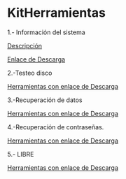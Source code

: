 # KitHerramientas

1.- Información del sistema

[Descripción](modulo0/modulo0.md)


[Enlace de Descarga]()

2.-Testeo disco

[Herramientas con enlace de Descarga](modulo1/modulo1.md)

3.-Recuperación de datos

[Herramientas con enlace de Descarga](modulo2/modulo2.md)

4.-Recuperación de contraseñas.

[Herramientas con enlace de Descarga](modulo3/modulo3.md)

5.- LIBRE

[Herramientas con enlace de Descarga](modulo4/modulo4.md)


